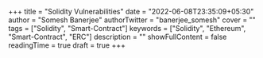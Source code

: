 +++
title = "Solidity Vulnerabilities"
date = "2022-06-08T23:35:09+05:30"
author = "Somesh Banerjee"
authorTwitter = "banerjee_somesh"
cover = ""
tags = ["Solidity", "Smart-Contract"]
keywords = ["Solidity", "Ethereum", "Smart-Contract", "ERC"]
description = ""
showFullContent = false
readingTime = true
draft = true
+++
